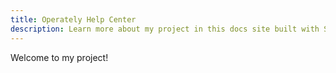```yaml
---
title: Operately Help Center
description: Learn more about my project in this docs site built with Starlight.
---
```


Welcome to my project!
